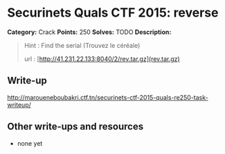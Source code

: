 # Securinets Quals CTF 2015: reverse

**Category:** Crack
**Points:** 250
**Solves:** TODO
**Description:** 

> Hint : Find the serial (Trouvez le céréale) 
>
> url : [http://41.231.22.133:8040/2/rev.tar.gz](rev.tar.gz)

## Write-up

http://maroueneboubakri.ctf.tn/securinets-ctf-2015-quals-re250-task-writeup/

## Other write-ups and resources

* none yet
